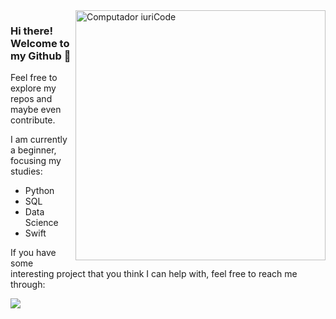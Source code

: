 
<img src="https://raw.githubusercontent.com/MicaelliMedeiros/micaellimedeiros/master/image/computer-illustration.png" min-width="400px" max-width="400px" width="400px" align="right" alt="Computador iuriCode">

<p align="left"> 
  <h3><b>Hi there! Welcome to my Github 🐙</b></h3>
  Feel free to explore my repos and maybe even contribute.
</p>

<p align="left">
I am currently a beginner, focusing my studies:

* Python
* SQL
* Data Science
* Swift
  
</p>

<p align="left">
  
If you have some interesting project that you think I can help with, feel free to reach me through:
 
  <a href="https://www.linkedin.com/in/leticiabezerrag/" alt="Linkedin">
  <img src="https://img.shields.io/badge/-Linkedin-0e76a8?style=flat-square&logo=Linkedin&logoColor=white&link=https://www.linkedin.com/in/leticiabezerrag/" /></a>

</p>
